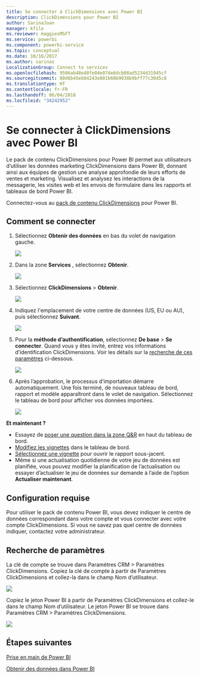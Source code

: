 ```yaml
---
title: Se connecter à ClickDimensions avec Power BI
description: ClickDimensions pour Power BI
author: SarinaJoan
manager: kfile
ms.reviewer: maggiesMSFT
ms.service: powerbi
ms.component: powerbi-service
ms.topic: conceptual
ms.date: 10/16/2017
ms.author: sarinas
LocalizationGroup: Connect to services
ms.openlocfilehash: 9506ab48e48fe04e07de8dcb08ad5234d31045cf
ms.sourcegitcommit: 80d6b45eb84243e801b60b9038b9bff77c30d5c8
ms.translationtype: HT
ms.contentlocale: fr-FR
ms.lasthandoff: 06/04/2018
ms.locfileid: "34242952"
---
```

# <a name="connect-to-clickdimensions-with-power-bi"></a>Se connecter à ClickDimensions avec Power BI
Le pack de contenu ClickDimensions pour Power BI permet aux utilisateurs d’utiliser les données marketing ClickDimensions dans Power BI, donnant ainsi aux équipes de gestion une analyse approfondie de leurs efforts de ventes et marketing. Visualisez et analysez les interactions de la messagerie, les visites web et les envois de formulaire dans les rapports et tableaux de bord Power BI.

Connectez-vous au [pack de contenu ClickDimensions](https://app.powerbi.com/getdata/services/click-dimensions) pour Power BI.

## <a name="how-to-connect"></a>Comment se connecter
1. Sélectionnez **Obtenir des données** en bas du volet de navigation gauche.
   
   ![](media/service-connect-to-clickdimensions/getdata.png)
2. Dans la zone **Services** , sélectionnez **Obtenir**.
   
   ![](media/service-connect-to-clickdimensions/services.png)
3. Sélectionnez **ClickDimensions** \>  **Obtenir**.
   
   ![](media/service-connect-to-clickdimensions/clickdimensions.png)
4. Indiquez l'emplacement de votre centre de données (US, EU ou AU), puis sélectionnez **Suivant**.
   
   ![](media/service-connect-to-clickdimensions/params.png)
5. Pour la **méthode d’authentification**, sélectionnez **De base** \> **Se connecter**. Quand vous y êtes invité, entrez vos informations d’identification ClickDimensions. Voir les détails sur la [recherche de ces paramètres](#FindingParams) ci-dessous.
   
    ![](media/service-connect-to-clickdimensions/creds.png)
6. Après l’approbation, le processus d’importation démarre automatiquement. Une fois terminé, de nouveaux tableau de bord, rapport et modèle apparaîtront dans le volet de navigation. Sélectionnez le tableau de bord pour afficher vos données importées.
   
     ![](media/service-connect-to-clickdimensions/dashboard.png)

**Et maintenant ?**

* Essayez de [poser une question dans la zone Q&R](power-bi-q-and-a.md) en haut du tableau de bord.
* [Modifiez les vignettes](service-dashboard-edit-tile.md) dans le tableau de bord.
* [Sélectionnez une vignette](service-dashboard-tiles.md) pour ouvrir le rapport sous-jacent.
* Même si une actualisation quotidienne de votre jeu de données est planifiée, vous pouvez modifier la planification de l’actualisation ou essayer d’actualiser le jeu de données sur demande à l’aide de l’option **Actualiser maintenant**.

## <a name="system-requirements"></a>Configuration requise
Pour utiliser le pack de contenu Power BI, vous devez indiquer le centre de données correspondant dans votre compte et vous connecter avec votre compte ClickDimensions. Si vous ne savez pas quel centre de données indiquer, contactez votre administrateur.

<a name="FindingParams"></a>

## <a name="finding-parameters"></a>Recherche de paramètres
La clé de compte se trouve dans Paramètres CRM \> Paramètres ClickDimensions. Copiez la clé de compte à partir de Paramètres ClickDimensions et collez-la dans le champ Nom d’utilisateur.  

![](media/service-connect-to-clickdimensions/crm.png)  

Copiez le jeton Power BI à partir de Paramètres ClickDimensions et collez-le dans le champ Nom d’utilisateur. Le jeton Power BI se trouve dans Paramètres CRM \> Paramètres ClickDimensions.  

![](media/service-connect-to-clickdimensions/crm2.png)  

## <a name="next-steps"></a>Étapes suivantes
[Prise en main de Power BI](service-get-started.md)

[Obtenir des données dans Power BI](service-get-data.md)


